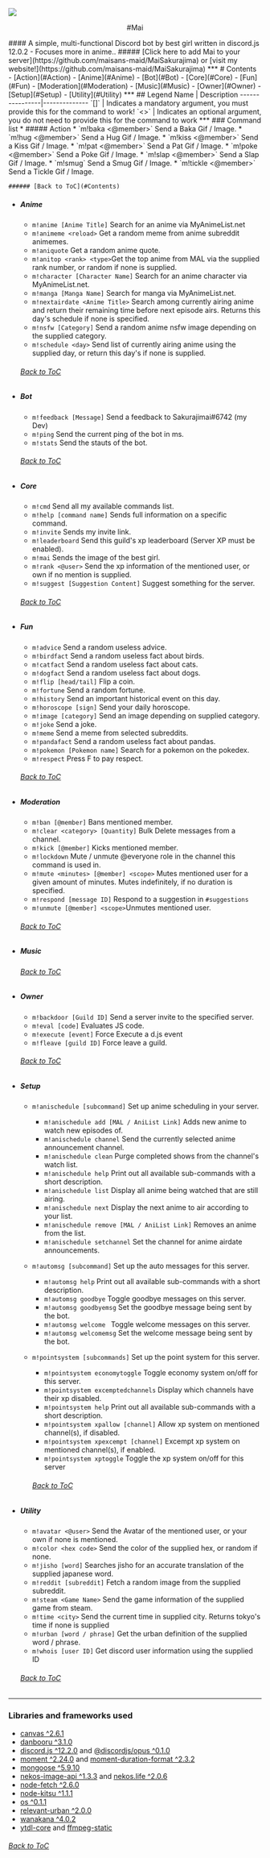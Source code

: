![](https://files.catbox.moe/j4uzj2.png)
<p align="center"> #Mai </p>
#### A simple, multi-functional Discord bot by best girl written in discord.js 12.0.2 - Focuses more in anime..
##### [Click here to add Mai to your server](https://github.com/maisans-maid/MaiSakurajima) or [visit my website!](https://github.com/maisans-maid/MaiSakurajima)
***
# Contents
- [Action](#Action)
- [Anime](#Anime)
- [Bot](#Bot)
- [Core](#Core)
- [Fun](#Fun)
- [Moderation](#Moderation)
- [Music](#Music)
- [Owner](#Owner)
- [Setup](#Setup)
- [Utility](#Utility)
***
## Legend
Name | Description
----------------|--------------
`[]` | Indicates a mandatory argument, you must provide this for the command to work!
`<>` | Indicates an optional argument, you do not need to provide this for the command to work
***
### Command list
*   ##### Action
    * `m!baka <@member>` Send a Baka Gif / Image.
    * `m!hug  <@member>` Send a Hug Gif / Image.
    * `m!kiss <@member>` Send a Kiss Gif / Image.
    * `m!pat <@member>` Send a Pat Gif / Image.
    * `m!poke <@member>` Send a Poke Gif / Image.
    * `m!slap <@member>` Send a Slap Gif / Image.
    * `m!smug` Send a Smug Gif / Image.
    * `m!tickle <@member>` Send a Tickle Gif / Image.

    ###### [Back to ToC](#Contents)

*   ##### Anime
    * `m!anime [Anime Title]` Search for an anime via MyAnimeList.net
    * `m!animeme <reload>` Get a random meme from anime subreddit animemes.
    * `m!aniquote` Get a random anime quote.
    * `m!anitop <rank> <type>`Get the top anime from MAL via the supplied rank number, or random if none is supplied.
    * `m!character [Character Name]` Search for an anime character via MyAnimeList.net.
    * `m!manga [Manga Name]` Search for manga via MyAnimeList.net.
    * `m!nextairdate <Anime Title>` Search among currently airing anime and return their remaining time before next episode airs. Returns this day's schedule if none is specified.
    * `m!nsfw [Category]` Send a random anime nsfw image depending on the supplied category.
    * `m!schedule <day>` Send list of currently airing anime using the supplied day, or return this day's if none is supplied.

    ###### [Back to ToC](#Contents)

*   ##### Bot
    * `m!feedback [Message]` Send a feedback to Sakurajimai#6742 (my Dev)
    * `m!ping` Send the current ping of the bot in ms.
    * `m!stats` Send the stauts of the bot.

    ###### [Back to ToC](#Contents)

*   ##### Core
    * `m!cmd` Send all my available commands list.
    * `m!help [command name]` Sends full information on a specific command.
    * `m!invite` Sends my invite link.
    * `m!leaderboard` Send this guild's xp leaderboard (Server XP must be enabled).
    * `m!mai` Sends the image of the best girl.
    * `m!rank <@user>` Send the xp information of the mentioned user, or own if no mention is supplied.
    * `m!suggest [Suggestion Content]` Suggest something for the server.

    ###### [Back to ToC](#Contents)

*   ##### Fun
    * `m!advice` Send a random useless advice.
    * `m!birdfact` Send a random useless fact about birds.
    * `m!catfact` Send a random useless fact about cats.
    * `m!dogfact` Send a random useless fact about dogs.
    * `m!flip [head/tail]` Flip a coin.
    * `m!fortune` Send a random fortune.
    * `m!history` Send an important historical event on this day.
    * `m!horoscope [sign]` Send your daily horoscope.
    * `m!image [category]` Send an image depending on supplied category.
    * `m!joke` Send a joke.
    * `m!meme` Send a meme from selected subreddits.
    * `m!pandafact` Send a random useless fact about pandas.
    * `m!pokemon [Pokemon name]` Search for a pokemon on the pokedex.
    * `m!respect` Press F to pay respect.

    ###### [Back to ToC](#Contents)

*   ##### Moderation
    * `m!ban [@member]` Bans mentioned member.
    * `m!clear <category> [Quantity]` Bulk Delete messages from a channel.
    * `m!kick [@member]` Kicks mentioned member.
    * `m!lockdown` Mute / unmute @everyone role in the channel this command is used in.
    * `m!mute <minutes> [@member] <scope>` Mutes mentioned user for a given amount of minutes. Mutes indefinitely, if no duration is specified.
    * `m!respond [message ID]` Respond to a suggestion in `#suggestions`
    * `m!unmute [@member] <scope>`Unmutes mentioned user.

    ###### [Back to ToC](#Contents)

*   ##### Music

    ###### [Back to ToC](#Contents)

*   ##### Owner
    * `m!backdoor [Guild ID]` Send a server invite to the specified server.
    * `m!eval [code]` Evaluates JS code.
    * `m!execute [event]` Force Execute a d.js event
    * `m!fleave [guild ID]` Force leave a guild.

    ###### [Back to ToC](#Contents)

*   ##### Setup
    * `m!anischedule [subcommand]` Set up anime scheduling in your server.
      * `m!anischedule add [MAL / AniList Link]` Adds new anime to watch new episodes of.
      * `m!anischedule channel` Send the currently selected anime announcement channel.
      * `m!anischedule clean` Purge completed shows from the channel's watch list.
      * `m!anischedule help` Print out all available sub-commands with a short description.
      * `m!anischedule list` Display all anime being watched that are still airing.
      * `m!anischedule next` Display the next anime to air according to your list.
      * `m!anischedule remove [MAL / AniList Link]` Removes an anime from the list.
      * `m!anischedule setchannel` Set the channel for anime airdate announcements.
    * `m!automsg [subcommand]` Set up the auto messages for this server.
      * `m!automsg help` Print out all available sub-commands with a short description.
      * `m!automsg goodbye` Toggle goodbye messages on this server.
      * `m!automsg goodbyemsg` Set the goodbye message being sent by the bot.
      * `m!automsg welcome ` Toggle welcome messages on this server.
      * `m!automsg welcomemsg` Set the welcome message being sent by the bot.
    * `m!pointsystem [subcommands]` Set up the point system for this server.
      * `m!pointsystem economytoggle` Toggle economy system on/off for this server.
      * `m!pointsystem excemptedchannels` Display which channels have their xp disabled.
      * `m!pointsystem help` Print out all available sub-commands with a short description.
      * `m!pointsystem xpallow [channel]` Allow xp system on mentioned channel(s), if disabled.
      * `m!pointsystem xpexcempt [channel]` Excempt xp system on mentioned channel(s), if enabled.
      * `m!pointsystem xptoggle` Toggle the xp system on/off for this server

      ###### [Back to ToC](#Contents)

*   ##### Utility
    * `m!avatar <@user>` Send the Avatar of the mentioned user, or your own if none is mentioned.
    * `m!color <hex code>` Send the color of the supplied hex, or random if none.
    * `m!jisho [word]` Searches jisho for an accurate translation of the supplied japanese word.
    * `m!reddit [subreddit]` Fetch a random image from the supplied subreddit.
    * `m!steam <Game Name>` Send the game information of the supplied game from steam.
    * `m!time <city>` Send the current time in supplied city. Returns tokyo's time if none is supplied
    * `m!urban [word / phrase]` Get the urban definition of the supplied word / phrase.
    * `m!whois [user ID]` Get discord user information using the supplied ID

    ###### [Back to ToC](#Contents)

***
### Libraries and frameworks used
* [canvas ^2.6.1](https://github.com)
* [danbooru ^3.1.0](https://github.com)
* [discord.js ^12.2.0](https://github.com/discordjs/discord.js/) and [@discordjs/opus ^0.1.0](https://github.com/discordjs/discord.js/)
* [moment ^2.24.0](https://github.com/moment/moment/) and [moment-duration-format ^2.3.2](https://github.com/jsmreese/moment-duration-format)
* [mongoose ^5.9.10](https://github.com)
* [nekos-image-api ^1.3.3](https://github.com) and [nekos.life ^2.0.6](https://github.com)
* [node-fetch ^2.6.0](https://github.com/node-fetch/node-fetch)
* [node-kitsu ^1.1.1](https://github.com)
* [os ^0.1.1](https://github.com)
* [relevant-urban ^2.0.0](https://github.com)
* [wanakana ^4.0.2](https://github.com)
* [ytdl-core](https://github.com) and [ffmpeg-static](https://github.com)

###### [Back to ToC](#Contents)
